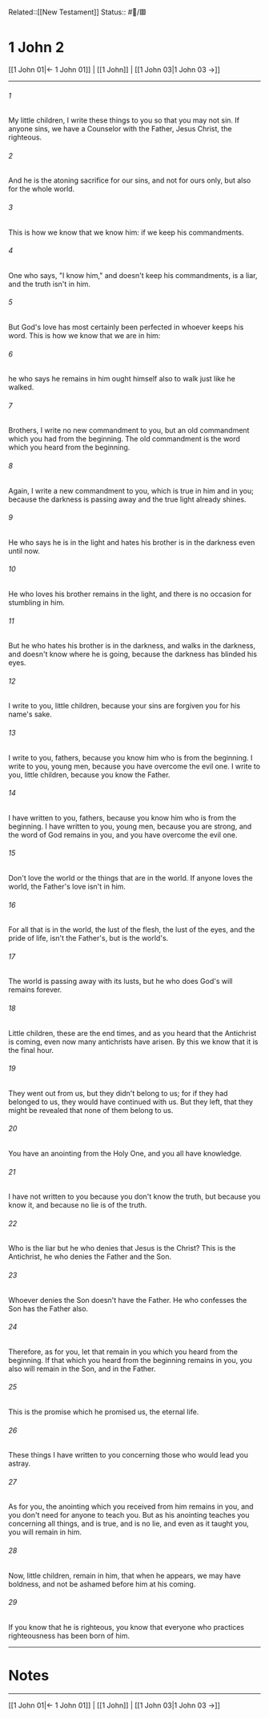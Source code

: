 Related::[[New Testament]]
Status:: #📖/🟥
# 1 John 2

[[1 John 01|← 1 John 01]] | [[1 John]] | [[1 John 03|1 John 03 →]]
***



###### 1 
My little children, I write these things to you so that you may not sin. If anyone sins, we have a Counselor with the Father, Jesus Christ, the righteous. 

###### 2 
And he is the atoning sacrifice for our sins, and not for ours only, but also for the whole world. 

###### 3 
This is how we know that we know him: if we keep his commandments. 

###### 4 
One who says, "I know him," and doesn't keep his commandments, is a liar, and the truth isn't in him. 

###### 5 
But God's love has most certainly been perfected in whoever keeps his word. This is how we know that we are in him: 

###### 6 
he who says he remains in him ought himself also to walk just like he walked. 

###### 7 
Brothers, I write no new commandment to you, but an old commandment which you had from the beginning. The old commandment is the word which you heard from the beginning. 

###### 8 
Again, I write a new commandment to you, which is true in him and in you; because the darkness is passing away and the true light already shines. 

###### 9 
He who says he is in the light and hates his brother is in the darkness even until now. 

###### 10 
He who loves his brother remains in the light, and there is no occasion for stumbling in him. 

###### 11 
But he who hates his brother is in the darkness, and walks in the darkness, and doesn't know where he is going, because the darkness has blinded his eyes. 

###### 12 
I write to you, little children, because your sins are forgiven you for his name's sake. 

###### 13 
I write to you, fathers, because you know him who is from the beginning. I write to you, young men, because you have overcome the evil one. I write to you, little children, because you know the Father. 

###### 14 
I have written to you, fathers, because you know him who is from the beginning. I have written to you, young men, because you are strong, and the word of God remains in you, and you have overcome the evil one. 

###### 15 
Don't love the world or the things that are in the world. If anyone loves the world, the Father's love isn't in him. 

###### 16 
For all that is in the world, the lust of the flesh, the lust of the eyes, and the pride of life, isn't the Father's, but is the world's. 

###### 17 
The world is passing away with its lusts, but he who does God's will remains forever. 

###### 18 
Little children, these are the end times, and as you heard that the Antichrist is coming, even now many antichrists have arisen. By this we know that it is the final hour. 

###### 19 
They went out from us, but they didn't belong to us; for if they had belonged to us, they would have continued with us. But they left, that they might be revealed that none of them belong to us. 

###### 20 
You have an anointing from the Holy One, and you all have knowledge. 

###### 21 
I have not written to you because you don't know the truth, but because you know it, and because no lie is of the truth. 

###### 22 
Who is the liar but he who denies that Jesus is the Christ? This is the Antichrist, he who denies the Father and the Son. 

###### 23 
Whoever denies the Son doesn't have the Father. He who confesses the Son has the Father also. 

###### 24 
Therefore, as for you, let that remain in you which you heard from the beginning. If that which you heard from the beginning remains in you, you also will remain in the Son, and in the Father. 

###### 25 
This is the promise which he promised us, the eternal life. 

###### 26 
These things I have written to you concerning those who would lead you astray. 

###### 27 
As for you, the anointing which you received from him remains in you, and you don't need for anyone to teach you. But as his anointing teaches you concerning all things, and is true, and is no lie, and even as it taught you, you will remain in him. 

###### 28 
Now, little children, remain in him, that when he appears, we may have boldness, and not be ashamed before him at his coming. 

###### 29 
If you know that he is righteous, you know that everyone who practices righteousness has been born of him.

---
# Notes


***
[[1 John 01|← 1 John 01]] | [[1 John]] | [[1 John 03|1 John 03 →]]
